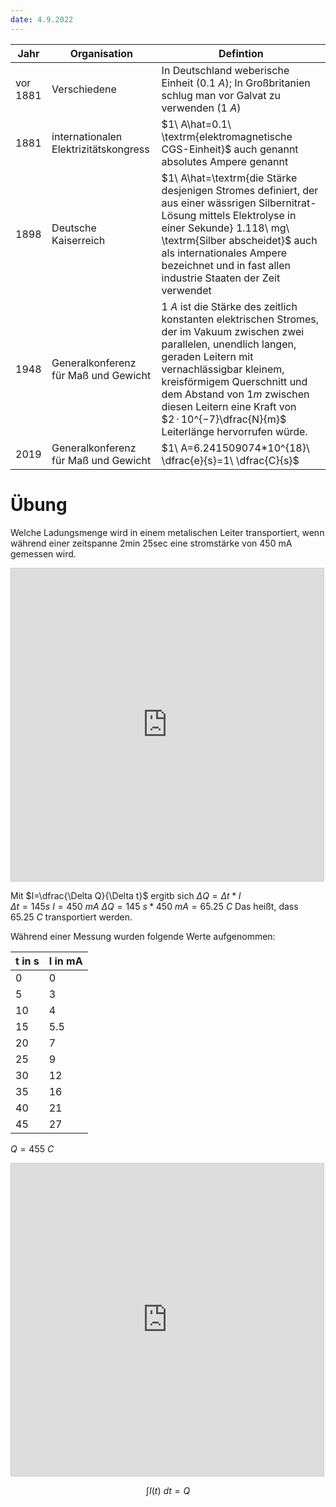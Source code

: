```yaml
---
date: 4.9.2022
---
```

| Jahr     | Organisation                          | Defintion                                                                                                                                                                                                                                                                                                                       |
| -------- | ------------------------------------- | ------------------------------------------------------------------------------------------------------------------------------------------------------------------------------------------------------------------------------------------------------------------------------------------------------------------------------- |
| vor 1881 | Verschiedene                          | In Deutschland weberische Einheit ($0.1\ A$); In Großbritanien schlug man vor Galvat zu verwenden ($1\ A$)                                                                                                                                                                                                                      |
| 1881     | internationalen Elektrizitätskongress | $1\ A\hat=0.1\ \textrm{elektromagnetische CGS-Einheit}$ auch genannt absolutes Ampere genannt                                                                                                                                                                                                                                   |
| 1898     | Deutsche Kaiserreich                  | $1\ A\hat=\textrm{die Stärke desjenigen Stromes definiert, der aus einer wässrigen Silbernitrat-Lösung mittels Elektrolyse in einer Sekunde} 1.118\ mg\ \textrm{Silber abscheidet}$ auch als internationales Ampere bezeichnet und in fast allen industrie Staaten der Zeit verwendet                                           |
| 1948     | Generalkonferenz für Maß und Gewicht  | $1\ A$ ist die Stärke des zeitlich konstanten elektrischen Stromes, der im Vakuum zwischen zwei parallelen, unendlich langen, geraden Leitern mit vernachlässigbar kleinem, kreisförmigem Querschnitt und dem Abstand von $1m$ zwischen diesen Leitern eine Kraft von $2 · 10^{−7}\dfrac{N}{m}$  Leiterlänge hervorrufen würde. |
| 2019     | Generalkonferenz für Maß und Gewicht  | $1\ A=6.241509074*10^{18}\ \dfrac{e}{s}=1\ \dfrac{C}{s}$                                                                                                                                                                                                                                                                        |
# Übung
Welche Ladungsmenge wird in einem metalischen Leiter transportiert, wenn während einer zeitspanne 2min 25sec eine stromstärke von 450 mA gemessen wird.
<iframe src="https://www.desmos.com/calculator/1qyjsnnoxl?embed" width="500" height="500" style="border: 1px solid #ccc" frameborder=0></iframe>

Mit $I=\dfrac{\Delta Q}{\Delta t}$ ergitb sich $\Delta Q = \Delta t * I$  
$\Delta t=145s$
$I=450\ mA$
$\Delta Q=145\ s*450\ mA=65.25\ C$
Das heißt, dass $65.25\ C$ transportiert werden. 

Während einer Messung wurden folgende Werte aufgenommen:

| t in s | I in mA |
| ------ | ------- |
| 0      | 0       |
| 5      | 3       |
| 10     | 4       |
| 15     | 5.5     |
| 20     | 7       |
| 25     | 9       |
| 30     | 12      |
| 35     | 16      |
| 40     | 21      |
| 45     | 27      |
$Q=455\ C$

<iframe src="https://www.desmos.com/calculator/kt6qnsmsee?embed" width="500" height="500" style="border: 1px solid #ccc" frameborder=0></iframe>

$$\int I(t)\ dt=Q$$
